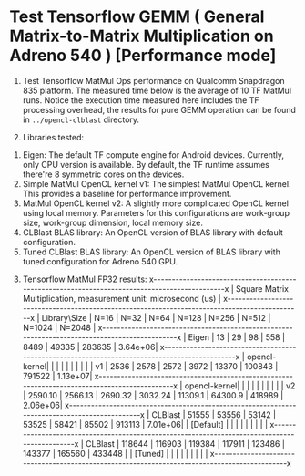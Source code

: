 Test Tensorflow GEMM ( General Matrix-to-Matrix Multiplication on Adreno 540 ) [Performance mode]
===============================================================================================
1. Test Tensorflow MatMul Ops performance on Qualcomm Snapdragon 835 platform. The measured time
below is the average of 10 TF MatMul runs. Notice the execution time measured here includes
the TF processing overhead, the results for pure GEMM operation can be found in `../opencl-clblast`
directory.   

2. Libraries tested:
  1) Eigen:
    The default TF compute engine for Android devices. Currently, only CPU version is
    available. By default, the TF runtime assumes there're 8 symmetric cores on the devices.
  2) Simple MatMul OpenCL kernel v1:
    The simplest MatMul OpenCL kernel. This provides a baseline for performance improvement.
  3) MatMul OpenCL kernel v2:
    A slightly more complicated OpenCL kernel using local memory. Parameters for this
    configurations are work-group size, work-group dimension, local memory size.
  4) CLBlast BLAS library:
    An OpenCL version of BLAS library with default configuration.
  5) Tuned CLBlast BLAS library:
    An OpenCL version of BLAS library with tuned configuration for Adreno 540 GPU.  

3. Tensorflow MatMul FP32 results:
x----------------------------------------------------------------------------------------------x
| Square Matrix Multiplication, measurement unit: microsecond (us)                             |
x----------------------------------------------------------------------------------------------x
| Library\Size |  N=16   |  N=32   |  N=64   |  N=128  |  N=256  |  N=512  |  N=1024 |  N=2048 |
x----------------------------------------------------------------------------------------------x
| Eigen        | 13      | 29      | 98      | 558     | 8489    | 49335   | 283635  | 3.64e+06|
x----------------------------------------------------------------------------------------------x
| opencl-kernel|         |         |         |         |         |         |         |         |
| v1           | 2536    |   2578  |   2572  |   3972  |  13370  |  100843 | 791522  | 1.13e+07|
x----------------------------------------------------------------------------------------------x
| opencl-kernel|         |         |         |         |         |         |         |         |
| v2           | 2590.10 | 2566.13 | 2690.32 | 3032.24 | 11309.1 | 64300.9 | 418989  | 2.06e+06|
x----------------------------------------------------------------------------------------------x
| CLBlast      | 51555   | 53556   | 53142   | 53525   | 58421   | 85502   | 913113  | 7.01e+06|
| [Default]    |         |         |         |         |         |         |         |         |
x----------------------------------------------------------------------------------------------x
| CLBlast      | 118644  | 116903  | 119384  | 117911  | 123486  | 143377  | 165560  | 433448  |
| [Tuned]      |         |         |         |         |         |         |         |         |
x----------------------------------------------------------------------------------------------x
